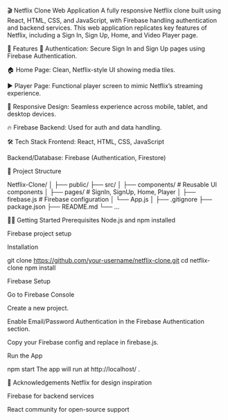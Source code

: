 🎬 Netflix Clone Web Application
A fully responsive Netflix clone built using React, HTML, CSS, and JavaScript, with Firebase handling authentication and backend services. This web application replicates key features of Netflix, including a Sign In, Sign Up, Home, and Video Player page.

🚀 Features
🔐 Authentication: Secure Sign In and Sign Up pages using Firebase Authentication.

🏠 Home Page: Clean, Netflix-style UI showing media tiles.

▶️ Player Page: Functional player screen to mimic Netflix’s streaming experience.

📱 Responsive Design: Seamless experience across mobile, tablet, and desktop devices.

🔥 Firebase Backend: Used for auth and data handling.

🛠️ Tech Stack
Frontend: React, HTML, CSS, JavaScript

Backend/Database: Firebase (Authentication, Firestore)

📁 Project Structure

Netflix-Clone/
│
├── public/
├── src/
│   ├── components/       # Reusable UI components
│   ├── pages/            # SignIn, SignUp, Home, Player
│   ├── firebase.js       # Firebase configuration
│   └── App.js
│
├── .gitignore
├── package.json
├── README.md
└── ...

🧑‍💻 Getting Started
Prerequisites
Node.js and npm installed


Firebase project setup

Installation

git clone https://github.com/your-username/netflix-clone.git
cd netflix-clone
npm install

Firebase Setup

Go to Firebase Console

Create a new project.

Enable Email/Password Authentication in the Firebase Authentication section.

Copy your Firebase config and replace in firebase.js.

Run the App

npm start
The app will run at http://localhost/ .

🙌 Acknowledgements
Netflix for design inspiration

Firebase for backend services

React community for open-source support
